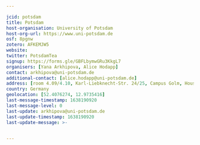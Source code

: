 ```yaml
---

jcid: potsdam
title: Potsdam
host-organisation: University of Potsdam
host-org-url: https://www.uni-potsdam.de
osf: 8pgnw
zotero: AFKEMJW5
website: 
twitter: PotsdamTea
signup: https://forms.gle/GBFLbymwGRu3KkgL7
organisers: [Yana Arkhipova, Alice Hodapp]
contact: arkhipova@uni-potsdam.de
additional-contact: [alice.hodapp@uni-potsdam.de]
address: [room 4.09/4.10, Karl-Liebknecht-Str. 24/25, Campus Golm, House 14, 14476 Potsdam]
country: Germany
geolocation: [52.4076274, 12.9735416]
last-message-timestamp: 1638190920
last-message-level: 0
last-update: arkhipova@uni-potsdam.de
last-update-timestamp: 1638190920
last-update-message: >-
  

---
```



